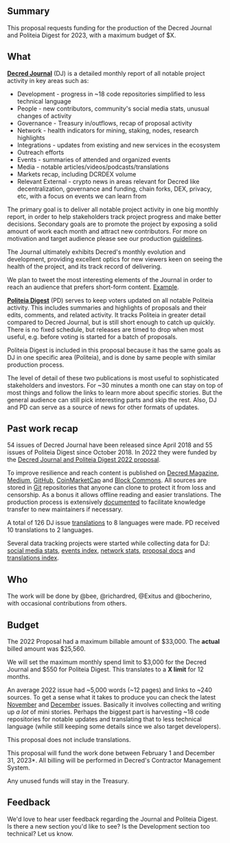 ## Summary

This proposal requests funding for the production of the Decred Journal and Politeia Digest for 2023, with a maximum budget of $X.

## What

[**Decred Journal**](https://xaur.github.io/decred-news/) (DJ) is a detailed monthly report of all notable project activity in key areas such as:

- Development - progress in ~18 code repositories simplified to less technical language
- People - new contributors, community's social media stats, unusual changes of activity
- Governance - Treasury in/outflows, recap of proposal activity
- Network - health indicators for mining, staking, nodes, research highlights
- Integrations - updates from existing and new services in the ecosystem
- Outreach efforts
- Events - summaries of attended and organized events
- Media - notable articles/videos/podcasts/translations
- Markets recap, including DCRDEX volume
- Relevant External - crypto news in areas relevant for Decred like decentralization, governance and funding, chain forks, DEX, privacy, etc, with a focus on events we can learn from

The primary goal is to deliver all notable project activity in one big monthly report, in order to help stakeholders track project progress and make better decisions. Secondary goals are to promote the project by exposing a solid amount of work each month and attract new contributors. For more on motivation and target audience please see our production [guidelines](https://github.com/xaur/decred-news/blob/docs/guidelines.md#goals).

The Journal ultimately exhibits Decred's monthly evolution and development, providing excellent optics for new viewers keen on seeing the health of the project, and its track record of delivering. 

We plan to tweet the most interesting elements of the Journal in order to reach an audience that prefers short-form content. [Example](https://twitter.com/exitusdcr/status/1615852535390298114).

[**Politeia Digest**](https://blockcommons.red/politeia-digest/) (PD) serves to keep voters updated on all notable Politeia activity. This includes summaries and highlights of proposals and their edits, comments, and related activity. It tracks Politeia in greater detail compared to Decred Journal, but is still short enough to catch up quickly. There is no fixed schedule, but releases are timed to drop when most useful, e.g. before voting is started for a batch of proposals.

Politeia Digest is included in this proposal because it has the same goals as DJ in one specific area (Politeia), and is done by same people with similar production process.

The level of detail of these two publications is most useful to sophisticated stakeholders and investors. For ~30 minutes a month one can stay on top of most things and follow the links to learn more about specific stories. But the general audience can still pick interesting parts and skip the rest. Also, DJ and PD can serve as a source of news for other formats of updates.

## Past work recap

54 issues of Decred Journal have been released since April 2018 and 55 issues of Politeia Digest since October 2018. In 2022 they were funded by the [Decred Journal and Politeia Digest 2022 proposal](https://proposals.decred.org/record/4fdef29).



To improve resilience and reach content is published on [Decred Magazine](https://www.decredmagazine.com/tag/news/), [Medium](https://medium.com/decred/journals/home), [GitHub](https://xaur.github.io/decred-news/), [CoinMarketCap](https://coinmarketcap.com/headlines/signals/decred-journal-december-2020-decred/) and [Block Commons](https://blockcommons.red/politeia-digest/). All sources are stored in [Git](https://github.com/xaur/decred-news/blob/docs/guidelines.md#why-git) repositories that anyone can clone to protect it from loss and censorship. As a bonus it allows offline reading and easier translations. The production process is extensively [documented](https://github.com/xaur/decred-news/blob/docs/guidelines.md) to facilitate knowledge transfer to new maintainers if necessary.

A total of 126 DJ issue [translations](https://xaur.github.io/decred-news/) to 8 languages were made. PD received 10 translations to 2 languages.

Several data tracking projects were started while collecting data for DJ: [social media stats](https://github.com/decredcommunity/social-media-stats), [events index](https://github.com/decredcommunity/events), [network stats](https://github.com/decredcommunity/network-stats), [proposal docs](https://github.com/decredcommunity/proposals) and [translations index](https://github.com/decredcommunity/translations). 

## Who

The work will be done by @bee, @richardred, @Exitus and @bocherino, with occasional contributions from others.


## Budget

The 2022 Proposal had a maximum billable amount of $33,000. The **actual** billed amount was $25,560.

We will set the maximum monthly spend limit to $3,000 for the Decred Journal and $550 for Politeia Digest. This translates to a **X limit** for 12 months.

An average 2022 issue had ~5,000 words (~12 pages) and links to ~240 sources. To get a sense what it takes to produce you can check the latest [November](https://xaur.github.io/decred-news/journal/202211.html) and [December](https://xaur.github.io/decred-news/journal/202212.html) issues. Basically it involves collecting and writing up _a lot_ of mini stories. Perhaps the biggest part is harvesting ~18 code repositories for notable updates and translating that to less technical language (while still keeping some details since we also target developers).

This proposal does not include translations.

This proposal will fund the work done between February 1 and December 31, 2023*. All billing will be performed in Decred's Contractor Management System.

Any unused funds will stay in the Treasury.

## Feedback

We'd love to hear user feedback regarding the Journal and Politeia Digest. Is there a new section you'd like to see? Is the Development section too technical? Let us know.
